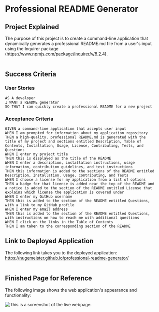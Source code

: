 # Professional README Generator

## Project Explained
The purpose of this project is to create a command-line application that dynamically generates a professional README.md file from a user's input using the Inquirer package (https://www.npmjs.com/package/inquirer/v/8.2.4).
<br></br>
## Success Criteria

### User Stories
```
AS A developer
I WANT a README generator
SO THAT I can quickly create a professional README for a new project

```
### Acceptance Criteria
```
GIVEN a command-line application that accepts user input
WHEN I am prompted for information about my application repository
THEN a high-quality, professional README.md is generated with the title of my project and sections entitled Description, Table of Contents, Installation, Usage, License, Contributing, Tests, and Questions
WHEN I enter my project title
THEN this is displayed as the title of the README
WHEN I enter a description, installation instructions, usage information, contribution guidelines, and test instructions
THEN this information is added to the sections of the README entitled Description, Installation, Usage, Contributing, and Tests
WHEN I choose a license for my application from a list of options
THEN a badge for that license is added near the top of the README and a notice is added to the section of the README entitled License that explains which license the application is covered under
WHEN I enter my GitHub username
THEN this is added to the section of the README entitled Questions, with a link to my GitHub profile
WHEN I enter my email address
THEN this is added to the section of the README entitled Questions, with instructions on how to reach me with additional questions
WHEN I click on the links in the Table of Contents
THEN I am taken to the corresponding section of the README

```

## Link to Deployed Application

The following link takes you to the deployed application: https://nugemeister.github.io/professional-readme-generator/
<br></br>

## Finished Page for Reference

The following image shows the web application's appearance and functionality:

![This is a screenshot of the live webpage.](./assets/images/06-server-side-apis-homework-demo.png)
<br></br>

